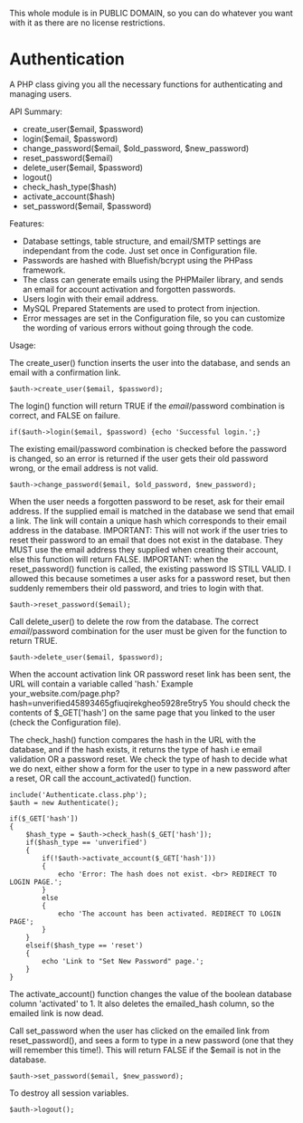 This whole module is in PUBLIC DOMAIN, so you can do whatever you want with it as there are no license restrictions.

Authentication 
=====================

A PHP class giving you all the necessary functions for authenticating and managing users.

API Summary:

- create_user($email, $password)
- login($email, $password)
- change_password($email, $old_password, $new_password)
- reset_password($email)
- delete_user($email, $password)
- logout()
- check_hash_type($hash)
- activate_account($hash)
- set_password($email, $password)

Features:

- Database settings, table structure, and email/SMTP settings are independant from the code. Just set once in Configuration file.
- Passwords are hashed with Bluefish/bcrypt using the PHPass framework. 
- The class can generate emails using the PHPMailer library, and sends an email for account activation and forgotten passwords.
- Users login with their email address.
- MySQL Prepared Statements are used to protect from injection.
- Error messages are set in the Configuration file, so you can customize the wording of various errors without going through the code. 

Usage:

The create_user() function inserts the user into the database, and sends an email with a confirmation link.

    $auth->create_user($email, $password);  

The login() function will return TRUE if the $email/$password combination is correct, and FALSE on failure.  

    if($auth->login($email, $password) {echo 'Successful login.';}

The existing email/password combination is checked before the password is changed, so an error is returned if the user gets their old password wrong, or the email address is not valid.  

    $auth->change_password($email, $old_password, $new_password);

When the user needs a forgotten password to be reset, ask for their email address. If the supplied email is matched in the database we send that email a link. The link will contain a unique hash which corresponds to their email address in the database. IMPORTANT: This will not work if the user tries to reset their password to an email that does not exist in the database. They MUST use the email address they supplied when creating their account, else this function will return FALSE. 
IMPORTANT: when the reset_password() function is called, the existing password IS STILL VALID. I allowed this because sometimes a user asks for a password reset, but then suddenly remembers their old password, and tries to login with that.  

    $auth->reset_password($email);
    
Call delete_user() to delete the row from the database. The correct $email/$password combination for the user must be given for the function to return TRUE.

    $auth->delete_user($email, $password);

When the account activation link OR password reset link has been sent, the URL will contain a variable called 'hash.' Example your_website.com/page.php?hash=unverified45893465gfiuqirekgheo5928re5try5
You should check the contents of $_GET['hash'] on the same page that you linked to the user (check the Configuration file).

The check_hash() function compares the hash in the URL with the database, and if the hash exists, it returns the type of hash i.e email validation OR a password reset.
We check the type of hash to decide what we do next, either show a form for the user to type in a new password after a reset, OR call the account_activated() function.

    include('Authenticate.class.php');
    $auth = new Authenticate();
	    
    if($_GET['hash'])
    {
        $hash_type = $auth->check_hash($_GET['hash']);
        if($hash_type == 'unverified')
        {
            if(!$auth->activate_account($_GET['hash']))
            {
                echo 'Error: The hash does not exist. <br> REDIRECT TO LOGIN PAGE.';
            }
            else
            {
                echo 'The account has been activated. REDIRECT TO LOGIN PAGE';
            }
        }
        elseif($hash_type == 'reset')
        {
            echo 'Link to "Set New Password" page.';
        }
    }
The activate_account() function changes the value of the boolean database column 'activated' to 1. It also deletes the emailed_hash column, so the emailed link is now dead.

Call set_password when the user has clicked on the emailed link from reset_password(), and sees a form to type in a new password (one that they will remember this time!). This will return FALSE if the $email is not in the database.

    $auth->set_password($email, $new_password);

To destroy all session variables.

    $auth->logout();
